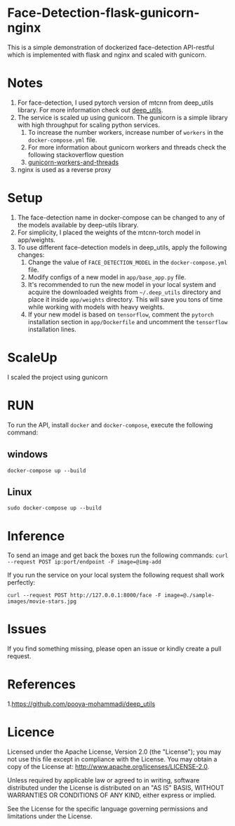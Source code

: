 # Face-Detection-flask-gunicorn-nginx

This is a simple demonstration of dockerized face-detection API-restful which is implemented with flask and nginx and scaled
with gunicorn.

# Notes

1. For face-detection, I used pytorch version of mtcnn from deep_utils library. For more information check
   out [deep_utils](https://github.com/pooya-mohammadi/deep_utils).
2. The service is scaled up using gunicorn. The gunicorn is a simple library with high throughput for scaling python services.
    1. To increase the number workers, increase number of `workers` in the `docker-compose.yml` file.
    2. For more information about gunicorn workers and threads check the following stackoverflow question
    3. [gunicorn-workers-and-threads](https://stackoverflow.com/questions/38425620/gunicorn-workers-and-threads)
3. nginx is used as a reverse proxy

# Setup

1. The face-detection name in docker-compose can be changed to any of the models available by deep-utils library.
2. For simplicity, I placed the weights of the mtcnn-torch model in app/weights.
3. To use different face-detection models in deep_utils, apply the following changes:
    1. Change the value of `FACE_DETECTION_MODEL` in the `docker-compose.yml` file.
    2. Modify configs of a new model in `app/base_app.py` file.
    3. It's recommended to run the new model in your local system and acquire the downloaded weights from `~/.deep_utils`
       directory and place it inside `app/weights` directory. This will save you tons of time while working with models with
       heavy weights.
    4. If your new model is based on `tensorflow`, comment the `pytorch` installation section in `app/Dockerfile` and
       uncomment the `tensorflow` installation lines.

# ScaleUp

I scaled the project using gunicorn

# RUN

To run the API, install `docker` and `docker-compose`, execute the following command:

## windows

`docker-compose up --build`

## Linux

`sudo docker-compose up --build`

# Inference

To send an image and get back the boxes run the following commands:
`curl --request POST ip:port/endpoint -F image=@img-add`

If you run the service on your local system the following request shall work perfectly:

```terminal
curl --request POST http://127.0.0.1:8000/face -F image=@./sample-images/movie-stars.jpg
```

# Issues

If you find something missing, please open an issue or kindly create a pull request.  

# References

1.https://github.com/pooya-mohammadi/deep_utils

# Licence

Licensed under the Apache License, Version 2.0 (the "License"); you may not use this file except in compliance with the License. You may obtain a copy of the License at: http://www.apache.org/licenses/LICENSE-2.0.

Unless required by applicable law or agreed to in writing, software distributed under the License is distributed on an "AS IS" BASIS, WITHOUT WARRANTIES OR CONDITIONS OF ANY KIND, either express or implied.

See the License for the specific language governing permissions and limitations under the License.
